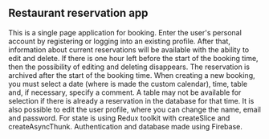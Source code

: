 ## Restaurant reservation app

This is a single page application for booking.  Enter the user's personal account by registering or logging into an existing profile. After that, information about current reservations will be available with the ability to edit and delete. If there is one hour left before the start of the booking time, then the possibility of editing and deleting disappears. The reservation is archived after the start of the booking time. When creating a new booking, you must select a date (where is made the custom calendar), time, table and, if necessary, specify a comment. A table may not be available for selection if there is already a reservation in the database for that time. It is also possible to edit the user profile, where you can change the name, email and password. For state is using Redux toolkit with createSlice and createAsyncThunk. Authentication and database made using Firebase.



